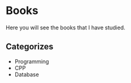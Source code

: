 # Books

Here you will see the books that I have studied.

## Categorizes

- Programming
- CPP
- Database
